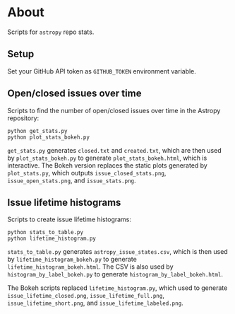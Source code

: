 # About

Scripts for `astropy` repo stats.

## Setup

Set your GitHub API token as `GITHUB_TOKEN` environment variable.

## Open/closed issues over time

Scripts to find the number of open/closed issues over time in the
Astropy repository:

    python get_stats.py
    python plot_stats_bokeh.py

`get_stats.py` generates `closed.txt` and `created.txt`, which are then used
by `plot_stats_bokeh.py` to generate `plot_stats_bokeh.html`, which is
interactive. The Bokeh version replaces the static plots
generated by `plot_stats.py`, which outputs `issue_closed_stats.png`,
`issue_open_stats.png`, and `issue_stats.png`.

## Issue lifetime histograms

Scripts to create issue lifetime histograms:

    python stats_to_table.py
    python lifetime_histogram.py

`stats_to_table.py` generates `astropy_issue_states.csv`, which is then used by
`lifetime_histogram_bokeh.py` to generate `lifetime_histogram_bokeh.html`.
The CSV is also used by `histogram_by_label_bokeh.py` to generate
`histogram_by_label_bokeh.html`.

The Bokeh scripts replaced `lifetime_histogram.py`, which used to generate
`issue_lifetime_closed.png`, `issue_lifetime_full.png`,
`issue_lifetime_short.png`, and `issue_lifetime_labeled.png`.
